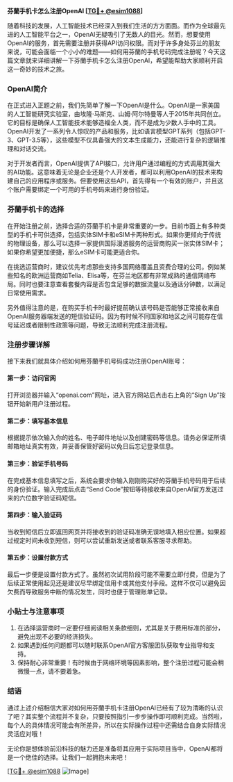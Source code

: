 **芬蘭手机卡怎么注册OpenAI [[TG💪+ @esim1088](https://t.me/s/esim1088)]**

随着科技的发展，人工智能技术已经深入到我们生活的方方面面。而作为全球最先进的人工智能平台之一，OpenAI无疑吸引了无数人的目光。然而，想要使用OpenAI的服务，首先需要注册并获得API访问权限。而对于许多身处芬兰的朋友来说，可能会面临一个小小的难题——如何用芬蘭的手机号码完成注册呢？今天这篇文章就来详细讲解一下芬蘭手机卡怎么注册OpenAI，希望能帮助大家顺利开启这一奇妙的技术之旅。

### OpenAI简介

在正式进入正题之前，我们先简单了解一下OpenAI是什么。OpenAI是一家美国的人工智能研究实验室，由埃隆·马斯克、山姆·阿尔特曼等人于2015年共同创立。它的目标是确保人工智能技术能够造福全人类，而不是成为少数人手中的工具。OpenAI开发了一系列令人惊叹的产品和服务，比如语言模型GPT系列（包括GPT-3、GPT-3.5等），这些模型不仅具备强大的文本生成能力，还能进行复杂的逻辑推理和对话交流。

对于开发者而言，OpenAI提供了API接口，允许用户通过编程的方式调用其强大的AI功能。这意味着无论是企业还是个人开发者，都可以利用OpenAI的技术来构建自己的应用程序或服务。但要使用这些API，首先得有一个有效的账户，并且这个账户需要绑定一个可用的手机号码来进行身份验证。

### 芬蘭手机卡的选择

在开始注册之前，选择合适的芬蘭手机卡是非常重要的一步。目前市面上有多种类型的手机卡可供选择，包括实体SIM卡和eSIM卡两种形式。如果你更倾向于传统的物理设备，那么可以选择一家提供国际漫游服务的运营商购买一张实体SIM卡；如果你希望更加便捷，那么eSIM卡可能更适合你。

在挑选运营商时，建议优先考虑那些支持多国网络覆盖且资费合理的公司。例如某些知名的欧洲运营商如Telia、Elisa等，在芬兰地区都有非常成熟的通信网络布局。同时也要注意查看套餐内容是否包含足够的数据流量以及通话分钟数，以满足日常使用需求。

另外值得注意的是，在购买手机卡时最好提前确认该号码是否能够正常接收来自OpenAI服务器端发送的短信验证码。因为有时候不同国家和地区之间可能存在信号延迟或者限制性政策等问题，导致无法顺利完成注册流程。

### 注册步骤详解

接下来我们就具体介绍如何用芬蘭手机号码成功注册OpenAI账号：

#### 第一步：访问官网
打开浏览器并输入“openai.com”网址，进入官方网站后点击右上角的“Sign Up”按钮开始新用户注册过程。

#### 第二步：填写基本信息
根据提示依次输入你的姓名、电子邮件地址以及创建密码等信息。请务必保证所填邮箱地址真实有效，并妥善保管好密码以免日后忘记登录信息。

#### 第三步：验证手机号码
在完成基本信息填写之后，系统会要求你输入刚刚购买好的芬蘭手机号码用于后续的身份验证。输入完成后点击“Send Code”按钮等待接收来自OpenAI官方发送过来的六位数字验证码短信。

#### 第四步：输入验证码
当收到短信后立即返回网页并将接收到的验证码准确无误地填入相应位置。如果超过规定时间未收到短信，则可以尝试重新发送或者联系客服寻求帮助。

#### 第五步：设置付款方式
最后一步便是设置付款方式了。虽然初次试用阶段可能不需要立即付费，但是为了后续正常使用起见还是建议尽早绑定信用卡或其他支付手段。这样不仅可以避免因欠费而导致服务中断的情况发生，同时也便于管理账单记录。

### 小贴士与注意事项

1. 在选择运营商时一定要仔细阅读相关条款细则，尤其是关于费用标准的部分，避免出现不必要的经济损失。
2. 如果遇到任何问题都可以随时联系OpenAI官方客服团队获取专业指导和支持。
3. 保持耐心非常重要！有时候由于网络环境等因素影响，整个注册过程可能会稍微慢一点，请不要着急。

### 结语

通过上述介绍相信大家对如何用芬蘭手机卡注册OpenAI已经有了较为清晰的认识了吧？其实整个流程并不复杂，只要按照指引一步步操作即可顺利完成。当然啦，每个人的具体情况可能会有所差异，所以在实际操作过程中还需结合自身实际情况灵活应对哦！

无论你是想体验前沿科技的魅力还是准备将其应用于实际项目当中，OpenAI都将是一个绝佳的选择。让我们一起拥抱未来吧！

[[TG💪+ @esim1088](https://t.me/s/esim1088) ![Image](https://i.postimg.cc/4NQfJmqS/Snipaste-2025-05-13-00-14-12.png)]